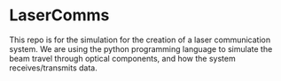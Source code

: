 # LaserComms

This repo is for the simulation for the creation of a laser communication system. We are using the python programming language to simulate the beam travel through
optical components, and how the system receives/transmits data.
